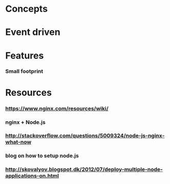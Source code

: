 # Concepts
# Event driven 
# Features
### Small footprint
# Resources
### https://www.nginx.com/resources/wiki/
### nginx + Node.js
### http://stackoverflow.com/questions/5009324/node-js-nginx-what-now
### blog on how to setup node.js
### http://skovalyov.blogspot.dk/2012/07/deploy-multiple-node-applications-on.html

